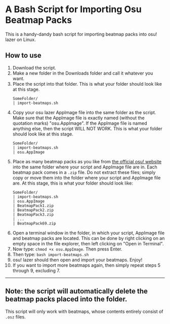 # A Bash Script for Importing Osu Beatmap Packs

This is a handy-dandy bash script for importing beatmap packs into osu! lazer on Linux.

## How to use
1. Download the script.
2. Make a new folder in the Downloads folder and call it whatever you want.
3. Place the script into that folder.
   This is what your folder should look like at this stage.
   ```
   SomeFolder/
   | import-beatmaps.sh
   ```
4. Copy your osu lazer AppImage file into the same folder as the script. Make sure that the AppImage file is exactly named (without the quotation marks) "osu.AppImage". If the AppImage file is named anything else, then the script WILL NOT WORK.
This is what your folder should look like at this stage.
   ```
   SomeFolder/
   | import-beatmaps.sh
   | osu.AppImage
   ```
5. Place as many beatmap packs as you like from [the official osu! website](https://osu.ppy.sh/beatmaps/packs) into the same folder where your script and AppImage file are in. Each beatmap pack comes in a `.zip` file. Do not extract these files; simply copy or move them into the folder where your script and AppImage file are. At this stage, this is what your folder should look like:
   ```
   SomeFolder/
   | import-beatmaps.sh
   | osu.AppImage
   | BeatmapPack1.zip
   | BeatmapPack2.zip
   | BeatmapPack3.zip
   | ...
   | BeatmapPack69.zip
   ```
6. Open a terminal window in the folder, in which your script, AppImage file and beatmap packs are located. This can be done by right clicking on an empty space in the file explorer, then left clicking on "Open in Terminal".
7. Now type: `chmod +x osu.AppImage`. Then press Enter.
8. Then type: `bash import-beatmaps.sh`
9. osu! lazer should then open and import your beatmaps. Enjoy!
10. If you want to import more beatmaps again, then simply repeat steps 5 through 9, excluding 7.
---
Note: the script will automatically delete the beatmap packs placed into the folder.
---
This script will only work with beatmaps, whose contents entirely consist of `.osz` files.
